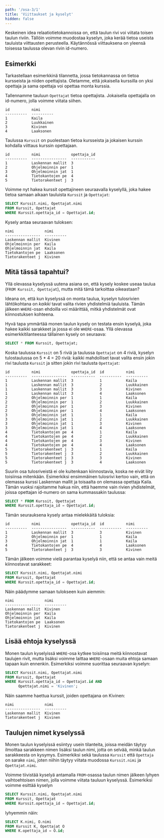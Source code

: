 ```yaml
---
path: '/osa-3/1'
title: 'Viittaukset ja kyselyt'
hidden: false
---
```


Keskeinen idea relaatiotietokannoissa on,
että taulun rivi voi viitata toisen taulun riviin.
Tällöin voimme muodostaa kyselyn,
joka kerää tietoa useista tauluista viittausten perusteella.
Käytännössä viittauksena on yleensä toisessa
taulussa olevan rivin id-numero.

## Esimerkki

Tarkastellaan esimerkkinä tilannetta,
jossa tietokannassa on tietoa kursseista ja niiden opettajista.
Oletamme, että jokaisella kurssilla on yksi opettaja
ja sama opettaja voi opettaa monta kurssia.

Tallennamme tauluun `Opettajat` tietoa opettajista.
Jokaisella opettajalla on id-numero, jolla voimme viitata siihen.

```x
id          nimi      
----------  ----------
1           Kaila     
2           Luukkainen
3           Kivinen   
4           Laaksonen 
```

Taulussa `Kurssit` on puolestaan tietoa kursseista
ja jokaisen kurssin kohdalla viittaus kurssin opettajaan.

```x
id          nimi              opettaja_id
----------  ----------------  -----------
1           Laskennan mallit  3          
2           Ohjelmoinnin per  1          
3           Ohjelmoinnin jat  1          
4           Tietokantojen pe  4          
5           Tietorakenteet j  3        
```

Voimme nyt hakea kurssit opettajineen seuraavalla kyselyllä,
joka hakee tietoa samaan aikaan tauluista `Kurssit` ja `Opettajat`:

```sql
SELECT Kurssit.nimi, Opettajat.nimi
FROM Kurssit, Opettajat
WHERE Kurssit.opettaja_id = Opettajat.id;
```

Kysely antaa seuraavan tuloksen:

```x
nimi              nimi      
----------------  ----------
Laskennan mallit  Kivinen   
Ohjelmoinnin per  Kaila     
Ohjelmoinnin jat  Kaila     
Tietokantojen pe  Laaksonen 
Tietorakenteet j  Kivinen 
```

## Mitä tässä tapahtui?

Yllä olevassa kyselyssä uutena asiana on,
että kysely koskee useaa taulua (`FROM Kurssit, Opettajat`),
mutta mitä tämä tarkoittaa oikeastaan?

Ideana on, että kun kyselyssä on monta taulua,
kyselyn tulosrivien lähtökohtana on _kaikki_ tavat
valita rivien yhdistelmiä tauluista.
Tämän jälkeen `WHERE`-osan ehdoilla voi määrittää,
mitkä yhdistelmät ovat kiinnostuksen kohteena.

Hyvä tapa ymmärtää monen taulun kysely on testata ensin
kyselyä, joka hakee kaikki sarakkeet ja jossa ei ole `WHERE`-osaa.
Yllä olevassa esimerkkitilanteessa tällainen kysely on seuraava:

```sql
SELECT * FROM Kurssit, Opettajat;
```

Koska taulussa `Kurssit` on 5 riviä ja taulussa `Opettajat` on 4 riviä,
kyselyn tulostaulussa on 5 * 4 = 20 riviä:
kaikki mahdolliset tavat valita ensin jokin rivi taulusta
`Kurssit` ja sitten jokin rivi taulusta `Opettajat`:

```x
id          nimi              opettaja_id  id          nimi      
----------  ----------------  -----------  ----------  ----------
1           Laskennan mallit  3            1           Kaila     
1           Laskennan mallit  3            2           Luukkainen
1           Laskennan mallit  3            3           Kivinen   
1           Laskennan mallit  3            4           Laaksonen 
2           Ohjelmoinnin per  1            1           Kaila     
2           Ohjelmoinnin per  1            2           Luukkainen
2           Ohjelmoinnin per  1            3           Kivinen   
2           Ohjelmoinnin per  1            4           Laaksonen 
3           Ohjelmoinnin jat  1            1           Kaila     
3           Ohjelmoinnin jat  1            2           Luukkainen
3           Ohjelmoinnin jat  1            3           Kivinen   
3           Ohjelmoinnin jat  1            4           Laaksonen 
4           Tietokantojen pe  4            1           Kaila     
4           Tietokantojen pe  4            2           Luukkainen
4           Tietokantojen pe  4            3           Kivinen   
4           Tietokantojen pe  4            4           Laaksonen 
5           Tietorakenteet j  3            1           Kaila     
5           Tietorakenteet j  3            2           Luukkainen
5           Tietorakenteet j  3            3           Kivinen   
5           Tietorakenteet j  3            4           Laaksonen 
```

Suurin osa tulosriveistä ei ole kuitenkaan kiinnostavia,
koska ne eivät liity toisiinsa mitenkään.
Esimerkiksi ensimmäinen tulosrivi kertoo vain, että on olemassa
kurssi Laskennan mallit ja toisaalta on olemassa opettaja Kaila.
Tämän vuoksi rajoitamme hakua niin, että haemme vain rivien yhdistelmät,
joissa opettajan id-numero on sama kummassakin taulussa:

```sql
SELECT * FROM Kurssit, Opettajat
WHERE Kurssit.opettaja_id = Opettajat.id;
```

Tämän seurauksena kysely antaa mielekkäitä tuloksia:

```x
id          nimi              opettaja_id  id          nimi      
----------  ----------------  -----------  ----------  ----------
1           Laskennan mallit  3            3           Kivinen   
2           Ohjelmoinnin per  1            1           Kaila     
3           Ohjelmoinnin jat  1            1           Kaila     
4           Tietokantojen pe  4            4           Laaksonen 
5           Tietorakenteet j  3            3           Kivinen   
```

Tämän jälkeen voimme vielä parantaa kyselyä niin,
että se antaa vain meitä kiinnostavat sarakkeet:

```sql
SELECT Kurssit.nimi, Opettajat.nimi
FROM Kurssit, Opettajat
WHERE Kurssit.opettaja_id = Opettajat.id;
```

Näin päädymme samaan tulokseen kuin aiemmin:

```x
nimi              nimi      
----------------  ----------
Laskennan mallit  Kivinen   
Ohjelmoinnin per  Kaila     
Ohjelmoinnin jat  Kaila     
Tietokantojen pe  Laaksonen 
Tietorakenteet j  Kivinen 
```

## Lisää ehtoja kyselyssä

Monen taulun kyselyissä `WHERE`-osa kytkee toisiinsa
meitä kiinnostavat taulujen rivit,
mutta lisäksi voimme laittaa `WHERE`-osaan muita ehtoja
samaan tapaan kuin ennenkin.
Esimerkiksi voimme suorittaa seuraavan kyselyn:

```sql
SELECT Kurssit.nimi, Opettajat.nimi
FROM Kurssit, Opettajat
WHERE Kurssit.opettaja_id = Opettajat.id AND
      Opettajat.nimi = 'Kivinen';
```

Näin saamme haettua kurssit, joiden opettajana on Kivinen:

```x
nimi              nimi      
----------------  ----------
Laskennan mallit  Kivinen   
Tietorakenteet j  Kivinen 
```


## Taulujen nimet kyselyssä

Monen taulun kyselyissä esiintyy usein tilanteita,
joissa meidän täytyy ilmoittaa sarakkeen nimen lisäksi taulun nimi,
jotta on selvää, minkä taulun sarakkeesta on kysymys.
Esimerkiksi sekä taulussa `Kurssit` että `Opettaja` on sarake `nimi`,
joten niihin täytyy viitata muodossa `Kurssit.nimi` ja `Opettajat.nimi`.

Voimme tiivistää kyselyä antamalla `FROM`-osassa
taulun nimen jälkeen lyhyen vaihtoehtoisen nimen,
jolla voimme viitata tauluun kyselyssä.
Esimerkiksi voimme esittää kyselyn

```sql
SELECT Kurssit.nimi, Opettajat.nimi
FROM Kurssit, Opettajat
WHERE Kurssit.opettaja_id = Opettajat.id;
```

lyhyemmin näin:

```sql
SELECT K.nimi, O.nimi
FROM Kurssit K, Opettajat O
WHERE K.opettaja_id = O.id;
```
